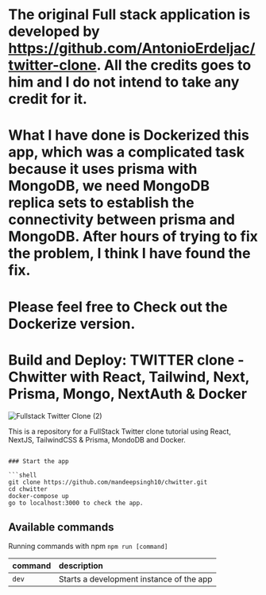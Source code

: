 # The original Full stack application is developed by https://github.com/AntonioErdeljac/twitter-clone. All the credits goes to him and I do not intend to take any credit for it. 

# What I have done is Dockerized this app, which was a complicated task because it uses prisma with MongoDB, we need MongoDB replica sets to establish the connectivity between prisma and MongoDB. After hours of trying to fix the problem, I think I have found the fix.

# Please feel free to Check out the Dockerize version.

 

# Build and Deploy: TWITTER clone - Chwitter with React, Tailwind, Next, Prisma, Mongo, NextAuth & Docker


![Fullstack Twitter Clone (2)](https://user-images.githubusercontent.com/23248726/224405420-03112a76-250a-4283-992c-60e235170678.png)


This is a repository for a FullStack Twitter clone tutorial using React, NextJS, TailwindCSS & Prisma, MondoDB and Docker.




```

### Start the app

```shell
git clone https://github.com/mandeepsingh10/chwitter.git
cd chwitter
docker-compose up
go to localhost:3000 to check the app.
```

## Available commands

Running commands with npm `npm run [command]`

| command         | description                              |
| :-------------- | :--------------------------------------- |
| `dev`           | Starts a development instance of the app |
